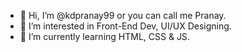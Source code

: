 - 👋 Hi, I’m @kdpranay99 or you can call me Pranay.
- 👀 I’m interested in Front-End Dev, UI/UX Designing.
- 🌱 I’m currently learning HTML, CSS & JS.

<!---
kdpranay99/kdpranay99 is a ✨ special ✨ repository because its `README.md` (this file) appears on your GitHub profile.
You can click the Preview link to take a look at your changes.
--->
